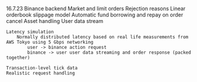 16.7.23
    Binance backend
        Market and limit orders
        Rejection reasons
        Linear orderbook slippage model
        Automatic fund borrowing and repay on order cancel
        Asset handling
        User data stream

    Latency simulation
        Normally distributed latency based on real life measurements from AWS Tokyo using 5 Gbps networking
            user -> binance action request
            binance -> user user data streaming and order response (packed together)

    Transaction-level tick data
    Realistic request handling
    

    


    